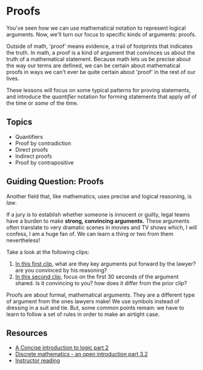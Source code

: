 # Proofs

You've seen how we can use mathematical notation to represent logical arguments. Now, we'll turn our focus to specific kinds of arguments: proofs.

Outside of math, 'proof' means evidence, a trail of footprints that indicates the truth. In math, a proof is a kind of argument that convinces us about the truth of a mathematical statement. Because math lets us be precise about the way our terms are defined, we can be certain about mathematical proofs in ways we can't ever be quite certain about 'proof' in the rest of our lives.

These lessons will focus on some typical patterns for proving statements, and introduce the _quantifier_ notation for forming statements that apply _all_ of the time or _some_ of the time.

## Topics

- Quantifiers
- Proof by contradiction
- Direct proofs
- Indirect proofs
- Proof by contrapositive

## Guiding Question: Proofs

Another field that, like mathematics, uses precise and logical reasoning, is *law*. 

If a jury is to establish whether someone is innocent or guilty, legal teams have a burden to make **strong, convincing arguments.** These arguments often translate to very dramatic scenes in movies and TV shows which, I will confess, I am a huge fan of. We can learn a thing or two from them nevertheless! 

Take a look at the following clips:
 1. [In this first clip](https://www.youtube.com/watch?v=Nu6eR1Htq74&ab_channel=ABC), what are they key arguments put forward by the lawyer? are you convinced by his reasoning?
 2. [In this second clip](https://www.youtube.com/watch?v=ubje-xA3H9g&ab_channel=maria), focus on the first 30 seconds of the argument shared. Is it convincing to you? how does it differ from the prior clip?

Proofs are about formal, mathematical arguments. They are a different type of
argument from the ones lawyers make! We use symbols instead of dressing in a suit and tie. But, some common points remain: we have to learn to follow a set of rules in order to make an airtight case.

## Resources
- [A Concise introduction to logic part 2](https://open.umn.edu/opentextbooks/textbooks/452)
- [Discrete mathematics - an open introduction part 3.2](http://discrete.openmathbooks.org/dmoi3/sec_logic-proofs.html)
- [Instructor reading](https://www.wolframcloud.com/obj/scamach2/Published/Introduction%20to%20Proofs.nb)
